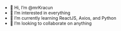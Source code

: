 - 👋 Hi, I’m @mrKracun
- 👀 I’m interested in everything
- 🌱 I’m currently learning ReactJS, Axios, and Python
- 💞️ I’m looking to collaborate on anything 


